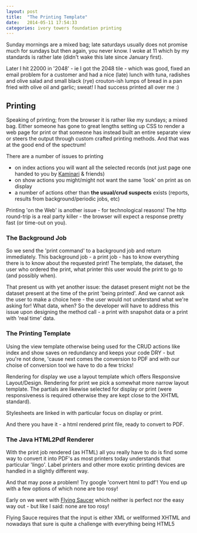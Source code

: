 ```yaml
---
layout: post
title:  "The Printing Template"
date:   2014-05-11 17:54:33
categories: ivory towers foundation printing
---
```


Sunday mornings are a mixed bag; late saturdays usually does not promise much for sundays but then again, you never know. I woke at 11 which by my standards is rather late (didn't wake this late since January first). 

Later I hit 22000 in '2048' - ie I got the 2048 tile - which was good, fixed an email problem for a customer and had a nice (late) lunch with tuna, radishes and olive salad and small black (rye) crouton-ish lumps of bread in a pan fried with olive oil and garlic; sweat! I had success printed all over me :)

## Printing

Speaking of printing; from the browser it is rather like my sundays; a mixed bag. Either someone has gone to great lengths setting up CSS to render a web page for print or that someone has instead built an entire separate view or steers the output through custom crafted printing methods. And that was at the good end of the spectrum!

There are a number of issues to printing

- on index actions you will want all the selected records (not just page one handed to you by [Kaminari][kaminari] & friends)
- on show actions you might/might not want the same 'look' on print as on display
- a number of actions other than **the usual/crud suspects** exists (reports, results from background/periodic jobs, etc)

Printing 'on the Web' is another issue - for technological reasons! The http round-trip is a real party killer - the browser will expect a response pretty fast (or time-out on you).

### The Background Job

So we send the 'print command' to a background job and return immediately. This background job - a print job - has to know everything there is to know about the requested print! The template, the dataset, the user who ordered the print, what printer this user would the print to go to (and possibly when).

That present us with yet another issue: the dataset present might not be the dataset present at the time of the print 'being printed'. And we cannot ask the user to make a choice here - the user would not understand what we're asking for! What data, when? So the developer will have to address this issue upon designing the method call - a print with snapshot data or a print with 'real time' data.

### The Printing Template

Using the view template otherwise being used for the CRUD actions like index and show saves on redundancy and keeps your code DRY - but you're not done, 'cause next comes the conversion to PDF and with our choise of conversion tool we have to do a  few tricks!

Rendering for display we use a layout template which offers Responsive Layout/Design. Rendering for print we pick a somewhat more narrow layout template. The partials are likewise selected for display or print (were responsiveness is required otherwise they are kept close to the XHTML standard).

Stylesheets are linked in with particular focus on display or print.

And there you have it - a html rendered print file, ready to convert to PDF.

### The Java HTML2Pdf Renderer

With the print job rendered (as HTML) all you really have to do is find some way to convert it into PDF's as most printers today understands that particular 'lingo'. Label printers and other more exotic printing devices are handled in a slightly different way.

And that may pose a problem! Try google 'convert html to pdf'! You end up with a few options of which none are too rosy!

Early on we went with [Flying Saucer][flying] which neither is perfect nor the easy way out - but like I said: none are too rosy!

Flying Sauce requires that the input is either XML or wellformed XHTML and nowadays that sure is quite a challenge with everything being HTML5 




[kaminari]:					https://github.com/amatsuda/kaminari
[flying]:					https://code.google.com/p/flying-saucer/